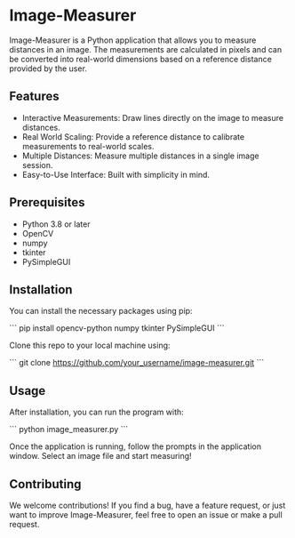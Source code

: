 # Image-Measurer

Image-Measurer is a Python application that allows you to measure distances in an image. The measurements are calculated in pixels and can be converted into real-world dimensions based on a reference distance provided by the user.

## Features

- Interactive Measurements: Draw lines directly on the image to measure distances.
- Real World Scaling: Provide a reference distance to calibrate measurements to real-world scales.
- Multiple Distances: Measure multiple distances in a single image session.
- Easy-to-Use Interface: Built with simplicity in mind.

## Prerequisites

- Python 3.8 or later
- OpenCV
- numpy
- tkinter
- PySimpleGUI

## Installation

You can install the necessary packages using pip:

\`\`\`
pip install opencv-python numpy tkinter PySimpleGUI
\`\`\`

Clone this repo to your local machine using:

\`\`\`
git clone https://github.com/your_username/image-measurer.git
\`\`\`

## Usage

After installation, you can run the program with:

\`\`\`
python image_measurer.py
\`\`\`

Once the application is running, follow the prompts in the application window. Select an image file and start measuring!

## Contributing

We welcome contributions! If you find a bug, have a feature request, or just want to improve Image-Measurer, feel free to open an issue or make a pull request.
